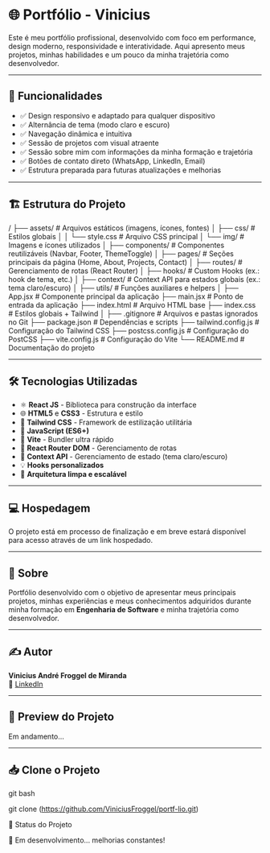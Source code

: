 # 🌐 Portfólio - Vinicius 

Este é meu portfólio profissional, desenvolvido com foco em performance, design moderno, responsividade e interatividade. Aqui apresento meus projetos, minhas habilidades e um pouco da minha trajetória como desenvolvedor.

---

## 🚀 Funcionalidades

- ✅ Design responsivo e adaptado para qualquer dispositivo
- ✅ Alternância de tema (modo claro e escuro)
- ✅ Navegação dinâmica e intuitiva
- ✅ Sessão de projetos com visual atraente
- ✅ Sessão sobre mim com informações da minha formação e trajetória
- ✅ Botões de contato direto (WhatsApp, LinkedIn, Email)
- ✅ Estrutura preparada para futuras atualizações e melhorias

---

## 🏗️ Estrutura do Projeto
/
├── assets/               # Arquivos estáticos (imagens, ícones, fontes)
│   ├── css/              # Estilos globais
│   │   └── style.css     # Arquivo CSS principal
│   └── img/              # Imagens e ícones utilizados
│
├── components/           # Componentes reutilizáveis (Navbar, Footer, ThemeToggle)
│
├── pages/                # Seções principais da página (Home, About, Projects, Contact)
│
├── routes/               # Gerenciamento de rotas (React Router)
│
├── hooks/                # Custom Hooks (ex.: hook de tema, etc.)
│
├── context/              # Context API para estados globais (ex.: tema claro/escuro)
│
├── utils/                # Funções auxiliares e helpers
│
├── App.jsx               # Componente principal da aplicação
├── main.jsx              # Ponto de entrada da aplicação
├── index.html            # Arquivo HTML base
├── index.css             # Estilos globais + Tailwind
│
├── .gitignore            # Arquivos e pastas ignorados no Git
├── package.json          # Dependências e scripts
├── tailwind.config.js    # Configuração do Tailwind CSS
├── postcss.config.js     # Configuração do PostCSS
├── vite.config.js        # Configuração do Vite
└── README.md             # Documentação do projeto

---

## 🛠️ Tecnologias Utilizadas

- ⚛️ **React JS** - Biblioteca para construção da interface
- 🌐 **HTML5** e **CSS3** - Estrutura e estilo
- 🎨 **Tailwind CSS** - Framework de estilização utilitária
- 🎯 **JavaScript (ES6+)**
- 🚀 **Vite** - Bundler ultra rápido
- 🔗 **React Router DOM** - Gerenciamento de rotas
- 🌙 **Context API** - Gerenciamento de estado (tema claro/escuro)
- 💡 **Hooks personalizados**
- 📁 **Arquitetura limpa e escalável**

---

## 💻 Hospedagem

O projeto está em processo de finalização e em breve estará disponível para acesso através de um link hospedado.

---

## 📄 Sobre

Portfólio desenvolvido com o objetivo de apresentar meus principais projetos, minhas experiências e meus conhecimentos adquiridos durante minha formação em **Engenharia de Software** e minha trajetória como desenvolvedor.

---

## ✍️ Autor

**Vinicius André Froggel de Miranda**  
🔗 [LinkedIn](https://www.linkedin.com/in/viniciusfroggel/)  

---

## 📸 Preview do Projeto

Em andamento...

---

## 📥 Clone o Projeto

git bash

git clone (https://github.com/ViniciusFroggel/portf-lio.git)

📌 Status do Projeto

🚧 Em desenvolvimento... melhorias constantes!
